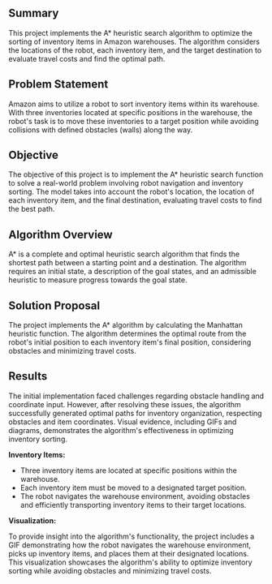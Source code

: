 ## Summary

This project implements the A* heuristic search algorithm to optimize the sorting of inventory items in Amazon warehouses. The algorithm considers the locations of the robot, each inventory item, and the target destination to evaluate travel costs and find the optimal path.

## Problem Statement

Amazon aims to utilize a robot to sort inventory items within its warehouse. With three inventories located at specific positions in the warehouse, the robot's task is to move these inventories to a target position while avoiding collisions with defined obstacles (walls) along the way.

## Objective

The objective of this project is to implement the A* heuristic search function to solve a real-world problem involving robot navigation and inventory sorting. The model takes into account the robot's location, the location of each inventory item, and the final destination, evaluating travel costs to find the best path.

## Algorithm Overview

A* is a complete and optimal heuristic search algorithm that finds the shortest path between a starting point and a destination. The algorithm requires an initial state, a description of the goal states, and an admissible heuristic to measure progress towards the goal state.

## Solution Proposal

The project implements the A* algorithm by calculating the Manhattan heuristic function. The algorithm determines the optimal route from the robot's initial position to each inventory item's final position, considering obstacles and minimizing travel costs.

## Results

The initial implementation faced challenges regarding obstacle handling and coordinate input. However, after resolving these issues, the algorithm successfully generated optimal paths for inventory organization, respecting obstacles and item coordinates. Visual evidence, including GIFs and diagrams, demonstrates the algorithm's effectiveness in optimizing inventory sorting.

**Inventory Items:**

- Three inventory items are located at specific positions within the warehouse.
- Each inventory item must be moved to a designated target position.
- The robot navigates the warehouse environment, avoiding obstacles and efficiently transporting inventory items to their target locations.

**Visualization:**

To provide insight into the algorithm's functionality, the project includes a GIF demonstrating how the robot navigates the warehouse environment, picks up inventory items, and places them at their designated locations. This visualization showcases the algorithm's ability to optimize inventory sorting while avoiding obstacles and minimizing travel costs.
